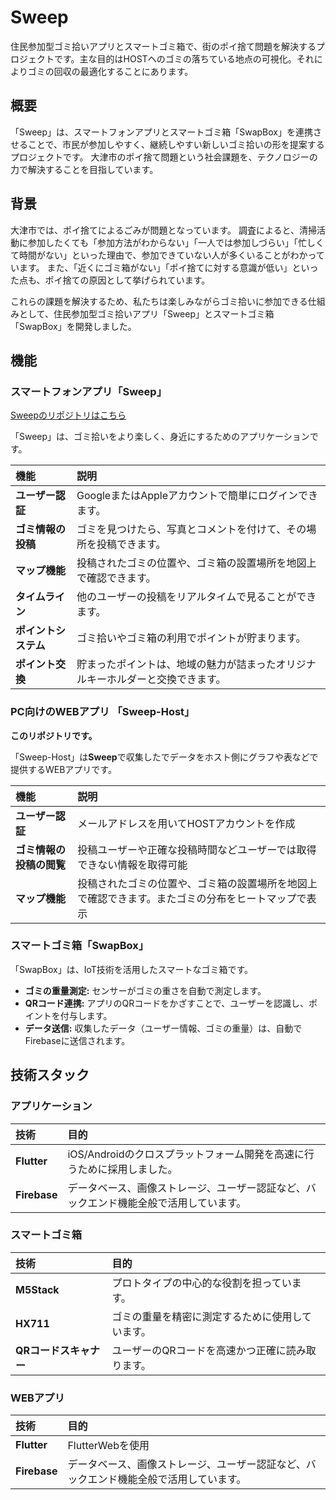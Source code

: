 # Sweep

住民参加型ゴミ拾いアプリとスマートゴミ箱で、街のポイ捨て問題を解決するプロジェクトです。主な目的はHOSTへのゴミの落ちている地点の可視化。それによりゴミの回収の最適化することにあります。

## 概要

「Sweep」は、スマートフォンアプリとスマートゴミ箱「SwapBox」を連携させることで、市民が参加しやすく、継続しやすい新しいゴミ拾いの形を提案するプロジェクトです。 大津市のポイ捨て問題という社会課題を、テクノロジーの力で解決することを目指しています。

## 背景

大津市では、ポイ捨てによるごみが問題となっています。 調査によると、清掃活動に参加したくても「参加方法がわからない」「一人では参加しづらい」「忙しくて時間がない」といった理由で、参加できていない人が多くいることがわかっています。 また、「近くにゴミ箱がない」「ポイ捨てに対する意識が低い」といった点も、ポイ捨ての原因として挙げられています。

これらの課題を解決するため、私たちは楽しみながらゴミ拾いに参加できる仕組みとして、住民参加型ゴミ拾いアプリ「Sweep」とスマートゴミ箱「SwapBox」を開発しました。

## 機能

### スマートフォンアプリ「Sweep」
[Sweepのリポジトリはこちら](https://github.com/Chika0221/Sweep)

「Sweep」は、ゴミ拾いをより楽しく、身近にするためのアプリケーションです。

| 機能 | 説明 |
| :--- | :--- |
| **ユーザー認証** | GoogleまたはAppleアカウントで簡単にログインできます。 |
| **ゴミ情報の投稿** | ゴミを見つけたら、写真とコメントを付けて、その場所を投稿できます。 |
| **マップ機能** | 投稿されたゴミの位置や、ゴミ箱の設置場所を地図上で確認できます。 |
| **タイムライン** | 他のユーザーの投稿をリアルタイムで見ることができます。 |
| **ポイントシステム** | ゴミ拾いやゴミ箱の利用でポイントが貯まります。 |
| **ポイント交換** | 貯まったポイントは、地域の魅力が詰まったオリジナルキーホルダーと交換できます。 |

### PC向けのWEBアプリ 「Sweep-Host」
**このリポジトリです。**

「Sweep-Host」は**Sweep**で収集したでデータをホスト側にグラフや表などで提供するWEBアプリです。

| 機能 | 説明 |
| :--- | :--- |
| **ユーザー認証** | メールアドレスを用いてHOSTアカウントを作成 |
| **ゴミ情報の投稿の閲覧** | 投稿ユーザーや正確な投稿時間などユーザーでは取得できない情報を取得可能
| **マップ機能** | 投稿されたゴミの位置や、ゴミ箱の設置場所を地図上で確認できます。またゴミの分布をヒートマップで表示 |



### スマートゴミ箱「SwapBox」

「SwapBox」は、IoT技術を活用したスマートなゴミ箱です。

* **ゴミの重量測定:** センサーがゴミの重さを自動で測定します。
* **QRコード連携:** アプリのQRコードをかざすことで、ユーザーを認識し、ポイントを付与します。
* **データ送信:** 収集したデータ（ユーザー情報、ゴミの重量）は、自動でFirebaseに送信されます。

## 技術スタック

### アプリケーション

| 技術 | 目的 |
| :--- | :--- |
| **Flutter** | iOS/Androidのクロスプラットフォーム開発を高速に行うために採用しました。 |
| **Firebase** | データベース、画像ストレージ、ユーザー認証など、バックエンド機能全般で活用しています。 |

### スマートゴミ箱

| 技術 | 目的 |
| :--- | :--- |
| **M5Stack** | プロトタイプの中心的な役割を担っています。 |
| **HX711** | ゴミの重量を精密に測定するために使用しています。 |
| **QRコードスキャナー** | ユーザーのQRコードを高速かつ正確に読み取ります。 |

### WEBアプリ

| 技術 | 目的 |
| :--- | :--- |
| **Flutter** | FlutterWebを使用
| **Firebase** | データベース、画像ストレージ、ユーザー認証など、バックエンド機能全般で活用しています。 |